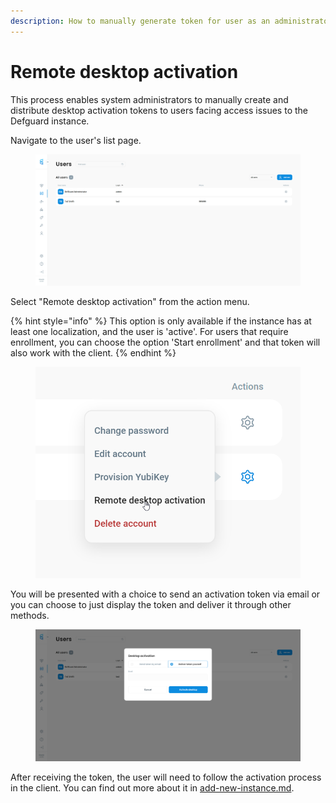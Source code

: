 ```yaml
---
description: How to manually generate token for user as an administrator.
---
```


# Remote desktop activation

This process enables system administrators to manually create and distribute desktop activation tokens to users facing access issues to the Defguard instance.

Navigate to the user's list page.

<figure><img src="../../.gitbook/assets/image (1).png" alt=""><figcaption></figcaption></figure>

Select "Remote desktop activation" from the action menu.

{% hint style="info" %}
This option is only available if the instance has at least one localization, and the user is 'active'. For users that require enrollment, you can choose the option 'Start enrollment' and that token will also work with the client.&#x20;
{% endhint %}

<figure><img src="../../.gitbook/assets/image (2).png" alt=""><figcaption></figcaption></figure>

You will be presented with a choice to send an activation token via email or you can choose to just display the token and deliver it through other methods.

<figure><img src="../../.gitbook/assets/image (3).png" alt=""><figcaption></figcaption></figure>

After receiving the token, the user will need to follow the activation process in the client. You can find out more about it in [add-new-instance.md](add-new-instance.md "mention").

